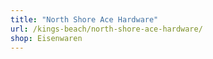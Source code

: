```yaml
---
title: "North Shore Ace Hardware"
url: /kings-beach/north-shore-ace-hardware/
shop: Eisenwaren
---
```


